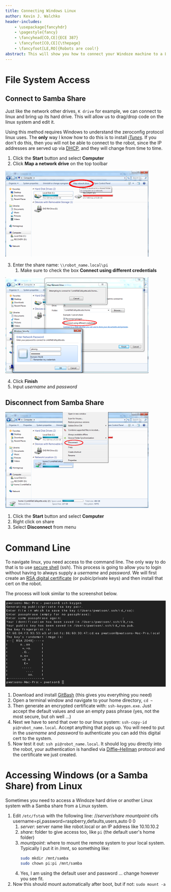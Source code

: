 ```yaml
---
title: Connecting Windows Linux
author: Kevin J. Walchko
header-includes:
    - \usepackage{fancyhdr}
    - \pagestyle{fancy}
    - \fancyhead[CO,CE]{ECE 387}
    - \fancyfoot[CO,CE]{\thepage}
    - \fancyfoot[LE,RO]{Robots are cool!}
abstract: This will show you how to connect your Windoze machine to a Linux/Unix system. You will need both file system access to edit files and command line access to run your python programs.
---
```


# File System Access

## Connect to Samba Share

Just like the network other drives, `K drive` for example, we can connect to
linux and bring up its hard drive. This will allow us to drag/drop code on
the linux system and edit it.

Using this method requires Windows to understand the zeroconfig protocol
linux uses. The **only** way I know how to do this is to install
[*iTunes*](https://www.apple.com/itunes/download/). If
you don't do this, then you will not be able to connect to the robot, since the IP
addresses are served up via
[DHCP](https://en.wikipedia.org/wiki/Dynamic_Host_Configuration_Protocol),
and they will change from time to time.

1. Click the **Start** button and select **Computer**
2. Click **Map a network drive** on the top toolbar

![](pics/mapDrive.png)

3. Enter the share name: `\\robot_name.local\pi`
    1. Make sure to check the box **Connect using different credentials**

![](pics/logOn.png)

4. Click **Finish**
5. Input *username* and *password*

## Disconnect from Samba Share

![](pics/disconnect.png)

1. Click the **Start** button and select **Computer**
2. Right click on share
3. Select **Disconnect** from menu


# Command Line

To navigate linux, you need access to the command line. The only way to do that
is to use [secure shell](https://en.wikipedia.org/wiki/Secure_Shell) (ssh). This
process is going to allow you to login without
having to always supply a *username* and *password*. We will first create an
[RSA digital certificate](https://en.wikipedia.org/wiki/Public-key_cryptography)
(or pubic/private keys) and then install that cert on the robot.

The process will look similar to the screenshot below.

![](pics/keygen.png)

1. Download and install [GitBash](https://git-scm.com/downloads) (this gives you everything you need)
2. Open a terminal window and navigate to your home directory, `cd ~`
3. Then generate an encrypted certificate with: `ssh-keygen.exe`. Just accept
   the default values and use an empty pass phrase (yes, not the most secure, but oh well ...)
4. Next we have to send that over to our linux system: `ssh-copy-id pi@robot_name.local`.
   Accept anything that pops up. You will need to put in the *username* and *password*
   to authenticate you can add this digital cert to the system.
5. Now test it out: `ssh pi@robot_name.local`. It should log you directly into
   the robot, your authentication is handled via [Diffie–Hellman](https://en.wikipedia.org/wiki/Diffie%E2%80%93Hellman_key_exchange)
   protocol and the certificate we just created.
   
# Accessing Windows (or a Samba Share) from Linux
   
Sometimes you need to access a Windoze hard drive or another Linux system with a  Samba share from a Linux system.
      
1. Edit `/etc/fstab` with the following line: //*server*/*share* *mountpoint* cifs username=pi,password=raspberry,defaults,users,auto 0 0
    1. *server*: server name like robot.local or an IP address like 10.10.10.2
    1. *share*: folder to give access too, like `pi` (the default user's home folder)
    1. *mountpoint*: where to mount the remote system to your local system. Typically I put it in /mnt, so something like:
        ```bash
        sudo mkdir /mnt/samba
        sudo chown pi:pi /mnt/samba      
        ```
    1. Yes, I am using the default user and password ... change however you see fit.
1. Now this should mount automatically after boot, but if not: `sudo mount -a`

